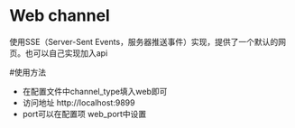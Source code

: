 # Web channel
使用SSE（Server-Sent Events，服务器推送事件）实现，提供了一个默认的网页。也可以自己实现加入api

#使用方法
- 在配置文件中channel_type填入web即可
- 访问地址 http://localhost:9899
- port可以在配置项 web_port中设置

